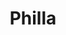 ---
pid: PT77
title: Philla
location_transcription: "//closer to my house// (in North Kensington)"
zipcode: '19134'
outside_phl: 
neighborhood: Port Richmond
age: '8'
age_range: 6-13
instagram: 
image_file_name: PT_77.jpg
proposal_transcription: 
topic: 
topic_summary: 
type: 
keywords_other: 
credit: Yelitz A Mc.
image_labels: 
twitter: 
facebook: 
permalink: "/monuments/pt77/"
layout: item-page
---